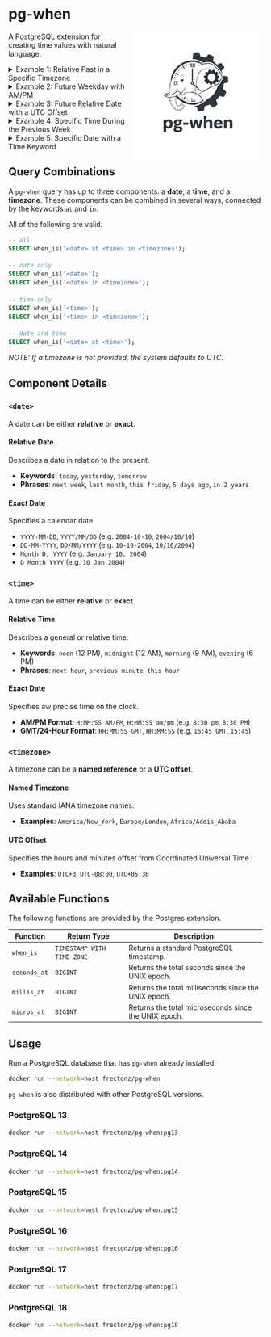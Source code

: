 # pg-when

<img src="./logo.jpeg" alt="pg-when-logo" width="256" align="right" style="margin: 0 0 1em 1em;"/>

A PostgreSQL extension for creating time values with natural language.

<details>

<summary>Example 1: Relative Past in a Specific Timezone</summary>

Gets the timestamp for the beginning of the current hour, but 5 days ago, in the `Asia/Tokyo` timezone.

```sql
SELECT when_is('5 days ago at this hour in Asia/Tokyo');
SELECT seconds_at('5 days ago at this hour in Asia/Tokyo');
SELECT millis_at('5 days ago at this hour in Asia/Tokyo');
SELECT micros_at('5 days ago at this hour in Asia/Tokyo');
```

</details>

<details>

<summary>Example 2: Future Weekday with AM/PM</summary>

Finds the time for next Friday at 8:00 PM in the `America/New_York` timezone.

```sql
SELECT when_is('next friday at 8:00 pm in America/New_York');
SELECT seconds_at('next friday at 8:00 pm in America/New_York');
SELECT millis_at('next friday at 8:00 pm in America/New_York');
SELECT micros_at('next friday at 8:00 pm in America/New_York');
```

</details>

<details>

<summary>Example 3: Future Relative Date with a UTC Offset</summary>

Calculates the timestamp for exactly 2 months from now, at midnight, in the `UTC-8` timezone.

```sql
SELECT when_is('in 2 months at midnight in UTC-8');
SELECT seconds_at('in 2 months at midnight in UTC-8');
SELECT millis_at('in 2 months at midnight in UTC-8');
SELECT micros_at('in 2 months at midnight in UTC-8');
```

</details>

<details>

<summary>Example 4: Specific Time During the Previous Week</summary>

Gets the timestamp for last Monday at a specific 24-hour time: 22:30 (10:30 PM).

```sql
SELECT when_is('last monday at 22:30');
SELECT seconds_at('last monday at 22:30');
SELECT millis_at('last monday at 22:30');
SELECT micros_at('last monday at 22:30');
```

</details>

<details>

<summary>Example 5: Specific Date with a Time Keyword</summary>

Gets the timestamp for the evening (6 PM) on a specific date, New Year's Eve 2026. This shows how an exact date can be combined with a relative time keyword.

```sql
SELECT when_is('December 31, 2026 at evening');
SELECT seconds_at('December 31, 2026 at evening');
SELECT millis_at('December 31, 2026 at evening');
SELECT micros_at('December 31, 2026 at evening');
```

</details>

## Query Combinations

A `pg-when` query has up to three components: a **date**, a **time**, and a **timezone**. These components can be combined in several ways, connected by the keywords `at` and `in`.

All of the following are valid.

```sql
-- all
SELECT when_is('<date> at <time> in <timezone>');

-- date only
SELECT when_is('<date>');
SELECT when_is('<date> in <timezone>');

-- time only
SELECT when_is('<time>');
SELECT when_is('<time> in <timezone>');

-- date and time
SELECT when_is('<date> at <time>');
```

_NOTE: If a timezone is not provided, the system defaults to UTC._

## Component Details

### `<date>`

A date can be either **relative** or **exact**.

#### Relative Date

Describes a date in relation to the present.

- **Keywords**: `today`, `yesterday`, `tomorrow`
- **Phrases**: `next week`, `last month`, `this friday`, `5 days ago`, `in 2 years`

#### Exact Date

Specifies a calendar date.

- `YYYY-MM-DD`, `YYYY/MM/DD` (e.g. `2004-10-10`, `2004/10/10`)
- `DD-MM-YYYY`, `DD/MM/YYYY` (e.g. `10-10-2004`, `10/10/2004`)
- `Month D, YYYY` (e.g. `January 10, 2004`)
- `D Month YYYY` (e.g. `10 Jan 2004`)

### `<time>`

A time can be either **relative** or **exact**.

#### Relative Time

Describes a general or relative time.

- **Keywords**: `noon` (12 PM), `midnight` (12 AM), `morning` (9 AM), `evening` (6 PM)
- **Phrases**: `next hour`, `previous minute`, `this hour`

#### Exact Date

Specifies aw precise time on the clock.

- **AM/PM Format**: `H:MM:SS AM/PM`, `H:MM:SS am/pm` (e.g. `8:30 pm`, `8:30 PM`)
- **GMT/24-Hour Format**: `HH:MM:SS GMT`, `HH:MM:SS` (e.g. `15:45 GMT`, `15:45`)

### `<timezone>`

A timezone can be a **named reference** or a **UTC offset**.

#### Named Timezone

Uses standard IANA timezone names.

- **Examples**: `America/New_York`, `Europe/London`, `Africa/Addis_Ababa`

#### UTC Offset

Specifies the hours and minutes offset from Coordinated Universal Time.

- **Examples**: `UTC+3`, `UTC-08:00`, `UTC+05:30`

## Available Functions

The following functions are provided by the Postgres extension.

| Function                  | Return Type                | Description                                          |
| ------------------------- | -------------------------- | ---------------------------------------------------- |
| `when_is`     | `TIMESTAMP WITH TIME ZONE` | Returns a standard PostgreSQL timestamp.             |
| `seconds_at`  | `BIGINT`                   | Returns the total seconds since the UNIX epoch.      |
| `millis_at`   | `BIGINT`                   | Returns the total milliseconds since the UNIX epoch. |
| `micros_at`   | `BIGINT`                   | Returns the total microseconds since the UNIX epoch. |

## Usage

Run a PostgreSQL database that has `pg-when` already installed.

```bash
docker run --network=host frectonz/pg-when
```

`pg-when` is also distributed with other PostgreSQL versions.

### PostgreSQL 13

```bash
docker run --network=host frectonz/pg-when:pg13
```

### PostgreSQL 14

```bash
docker run --network=host frectonz/pg-when:pg14
```

### PostgreSQL 15

```bash
docker run --network=host frectonz/pg-when:pg15
```

### PostgreSQL 16

```bash
docker run --network=host frectonz/pg-when:pg16
```

### PostgreSQL 17

```bash
docker run --network=host frectonz/pg-when:pg17
```

### PostgreSQL 18

```bash
docker run --network=host frectonz/pg-when:pg18
```
